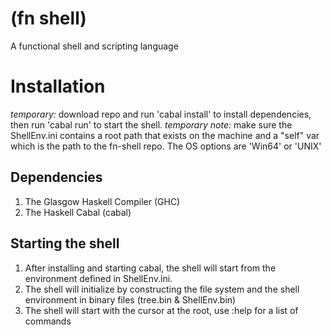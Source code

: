 # (fn shell)
A functional shell and scripting language

# Installation
*temporary:* download repo and run 'cabal install' to install dependencies, then run 'cabal run' to start the shell.
*temporary note:* make sure the ShellEnv.ini contains a root path that exists on the machine and a "self" var which is the path to the fn-shell repo. The OS options are 'Win64' or 'UNIX'

## Dependencies
1. The Glasgow Haskell Compiler (GHC)
2. The Haskell Cabal (cabal)

## Starting the shell
1. After installing and starting cabal, the shell will start from the environment defined in ShellEnv.ini.
2. The shell will initialize by constructing the file system and the shell environment in binary files (tree.bin & ShellEnv.bin)
3. The shell will start with the cursor at the root, use :help for a list of commands
